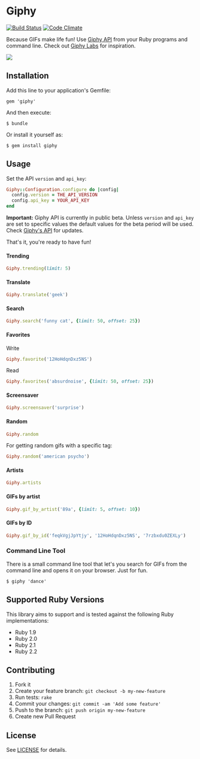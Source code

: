 # Giphy

[![Build Status](https://travis-ci.org/sebasoga/giphy.png?branch=master)](https://travis-ci.org/sebasoga/giphy)
[![Code Climate](https://codeclimate.com/github/sebasoga/giphy.png)](https://codeclimate.com/github/sebasoga/giphy)

Because GIFs make life fun! Use [Giphy API](http://api.giphy.com) from your Ruby programs and
command line. Check out [Giphy Labs](http://labs.giphy.com/) for inspiration.

![](http://media.giphy.com/media/GuDQNjS0qJHpe/200.gif)

## Installation

Add this line to your application's Gemfile:

    gem 'giphy'

And then execute:

    $ bundle

Or install it yourself as:

    $ gem install giphy

## Usage

Set the API `version` and `api_key`:

```ruby
Giphy::Configuration.configure do |config|
  config.version = THE_API_VERSION
  config.api_key = YOUR_API_KEY
end
```

**Important:** Giphy API is currently in public beta. Unless `version` and `api_key` are set
to specific values the default values for the beta period will be used. Check
[Giphy's API](http://labs.giphy.com/) for updates.

That's it, you're ready to have fun!

#### Trending
````ruby
Giphy.trending(limit: 5)
````

#### Translate
````ruby
Giphy.translate('geek')
````

#### Search
````ruby
Giphy.search('funny cat', {limit: 50, offset: 25})
````

#### Favorites
Write
````ruby
Giphy.favorite('12HoHdqnDxz5NS')
````
Read
````ruby
Giphy.favorites('absurdnoise', {limit: 50, offset: 25})
````

#### Screensaver
````ruby
Giphy.screensaver('surprise')
````

#### Random
````ruby
Giphy.random
````

For getting random gifs with a specific tag:

````ruby
Giphy.random('american psycho')
````

#### Artists
````ruby
Giphy.artists
````

#### GIFs by artist
````ruby
Giphy.gif_by_artist('89a', {limit: 5, offset: 10})
````

#### GIFs by ID
````ruby
Giphy.gif_by_id('feqkVgjJpYtjy', '12HoHdqnDxz5NS', '7rzbxdu0ZEXLy')
````

### Command Line Tool

There is a small command line tool that let's you search for GIFs from the
command line and opens it on your browser. Just for fun.

    $ giphy 'dance'

## Supported Ruby Versions
This library aims to support and is tested against the following Ruby
implementations:

* Ruby 1.9
* Ruby 2.0
* Ruby 2.1
* Ruby 2.2

## Contributing

1. Fork it
2. Create your feature branch: `git checkout -b my-new-feature`
3. Run tests: `rake`
4. Commit your changes: `git commit -am 'Add some feature'`
5. Push to the branch: `git push origin my-new-feature`
6. Create new Pull Request

## License

See [LICENSE](https://github.com/sebasoga/giphy/blob/master/LICENSE.md) for details.
